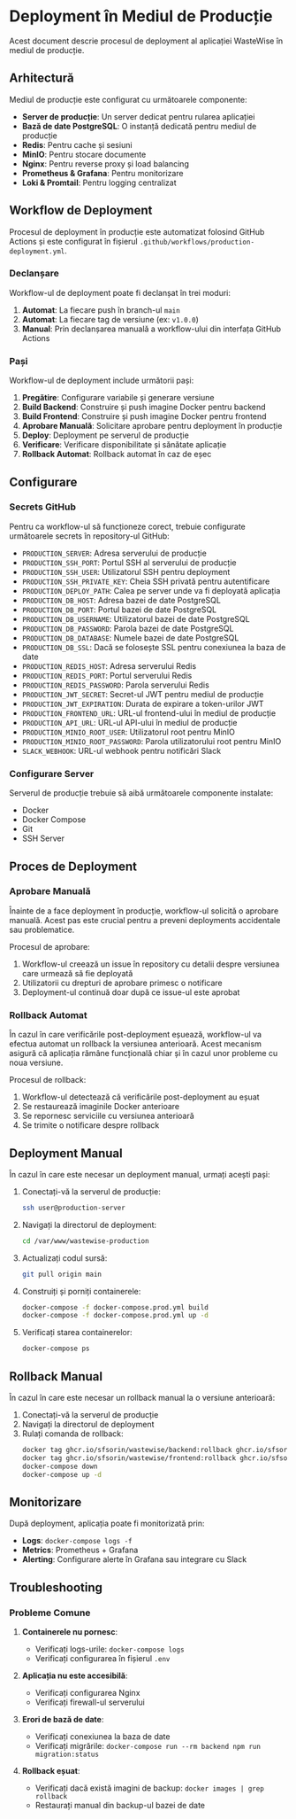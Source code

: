 # Deployment în Mediul de Producție

Acest document descrie procesul de deployment al aplicației WasteWise în mediul de producție.

## Arhitectură

Mediul de producție este configurat cu următoarele componente:

- **Server de producție**: Un server dedicat pentru rularea aplicației
- **Bază de date PostgreSQL**: O instanță dedicată pentru mediul de producție
- **Redis**: Pentru cache și sesiuni
- **MinIO**: Pentru stocare documente
- **Nginx**: Pentru reverse proxy și load balancing
- **Prometheus & Grafana**: Pentru monitorizare
- **Loki & Promtail**: Pentru logging centralizat

## Workflow de Deployment

Procesul de deployment în producție este automatizat folosind GitHub Actions și este configurat în fișierul `.github/workflows/production-deployment.yml`.

### Declanșare

Workflow-ul de deployment poate fi declanșat în trei moduri:

1. **Automat**: La fiecare push în branch-ul `main`
2. **Automat**: La fiecare tag de versiune (ex: `v1.0.0`)
3. **Manual**: Prin declanșarea manuală a workflow-ului din interfața GitHub Actions

### Pași

Workflow-ul de deployment include următorii pași:

1. **Pregătire**: Configurare variabile și generare versiune
2. **Build Backend**: Construire și push imagine Docker pentru backend
3. **Build Frontend**: Construire și push imagine Docker pentru frontend
4. **Aprobare Manuală**: Solicitare aprobare pentru deployment în producție
5. **Deploy**: Deployment pe serverul de producție
6. **Verificare**: Verificare disponibilitate și sănătate aplicație
7. **Rollback Automat**: Rollback automat în caz de eșec

## Configurare

### Secrets GitHub

Pentru ca workflow-ul să funcționeze corect, trebuie configurate următoarele secrets în repository-ul GitHub:

- `PRODUCTION_SERVER`: Adresa serverului de producție
- `PRODUCTION_SSH_PORT`: Portul SSH al serverului de producție
- `PRODUCTION_SSH_USER`: Utilizatorul SSH pentru deployment
- `PRODUCTION_SSH_PRIVATE_KEY`: Cheia SSH privată pentru autentificare
- `PRODUCTION_DEPLOY_PATH`: Calea pe server unde va fi deployată aplicația
- `PRODUCTION_DB_HOST`: Adresa bazei de date PostgreSQL
- `PRODUCTION_DB_PORT`: Portul bazei de date PostgreSQL
- `PRODUCTION_DB_USERNAME`: Utilizatorul bazei de date PostgreSQL
- `PRODUCTION_DB_PASSWORD`: Parola bazei de date PostgreSQL
- `PRODUCTION_DB_DATABASE`: Numele bazei de date PostgreSQL
- `PRODUCTION_DB_SSL`: Dacă se folosește SSL pentru conexiunea la baza de date
- `PRODUCTION_REDIS_HOST`: Adresa serverului Redis
- `PRODUCTION_REDIS_PORT`: Portul serverului Redis
- `PRODUCTION_REDIS_PASSWORD`: Parola serverului Redis
- `PRODUCTION_JWT_SECRET`: Secret-ul JWT pentru mediul de producție
- `PRODUCTION_JWT_EXPIRATION`: Durata de expirare a token-urilor JWT
- `PRODUCTION_FRONTEND_URL`: URL-ul frontend-ului în mediul de producție
- `PRODUCTION_API_URL`: URL-ul API-ului în mediul de producție
- `PRODUCTION_MINIO_ROOT_USER`: Utilizatorul root pentru MinIO
- `PRODUCTION_MINIO_ROOT_PASSWORD`: Parola utilizatorului root pentru MinIO
- `SLACK_WEBHOOK`: URL-ul webhook pentru notificări Slack

### Configurare Server

Serverul de producție trebuie să aibă următoarele componente instalate:

- Docker
- Docker Compose
- Git
- SSH Server

## Proces de Deployment

### Aprobare Manuală

Înainte de a face deployment în producție, workflow-ul solicită o aprobare manuală. Acest pas este crucial pentru a preveni deployments accidentale sau problematice.

Procesul de aprobare:

1. Workflow-ul creează un issue în repository cu detalii despre versiunea care urmează să fie deployată
2. Utilizatorii cu drepturi de aprobare primesc o notificare
3. Deployment-ul continuă doar după ce issue-ul este aprobat

### Rollback Automat

În cazul în care verificările post-deployment eșuează, workflow-ul va efectua automat un rollback la versiunea anterioară. Acest mecanism asigură că aplicația rămâne funcțională chiar și în cazul unor probleme cu noua versiune.

Procesul de rollback:

1. Workflow-ul detectează că verificările post-deployment au eșuat
2. Se restaurează imaginile Docker anterioare
3. Se repornesc serviciile cu versiunea anterioară
4. Se trimite o notificare despre rollback

## Deployment Manual

În cazul în care este necesar un deployment manual, urmați acești pași:

1. Conectați-vă la serverul de producție:
   ```bash
   ssh user@production-server
   ```

2. Navigați la directorul de deployment:
   ```bash
   cd /var/www/wastewise-production
   ```

3. Actualizați codul sursă:
   ```bash
   git pull origin main
   ```

4. Construiți și porniți containerele:
   ```bash
   docker-compose -f docker-compose.prod.yml build
   docker-compose -f docker-compose.prod.yml up -d
   ```

5. Verificați starea containerelor:
   ```bash
   docker-compose ps
   ```

## Rollback Manual

În cazul în care este necesar un rollback manual la o versiune anterioară:

1. Conectați-vă la serverul de producție
2. Navigați la directorul de deployment
3. Rulați comanda de rollback:
   ```bash
   docker tag ghcr.io/sfsorin/wastewise/backend:rollback ghcr.io/sfsorin/wastewise/backend:production
   docker tag ghcr.io/sfsorin/wastewise/frontend:rollback ghcr.io/sfsorin/wastewise/frontend:production
   docker-compose down
   docker-compose up -d
   ```

## Monitorizare

După deployment, aplicația poate fi monitorizată prin:

- **Logs**: `docker-compose logs -f`
- **Metrics**: Prometheus + Grafana
- **Alerting**: Configurare alerte în Grafana sau integrare cu Slack

## Troubleshooting

### Probleme Comune

1. **Containerele nu pornesc**:
   - Verificați logs-urile: `docker-compose logs`
   - Verificați configurarea în fișierul `.env`

2. **Aplicația nu este accesibilă**:
   - Verificați configurarea Nginx
   - Verificați firewall-ul serverului

3. **Erori de bază de date**:
   - Verificați conexiunea la baza de date
   - Verificați migrările: `docker-compose run --rm backend npm run migration:status`

4. **Rollback eșuat**:
   - Verificați dacă există imagini de backup: `docker images | grep rollback`
   - Restaurați manual din backup-ul bazei de date
